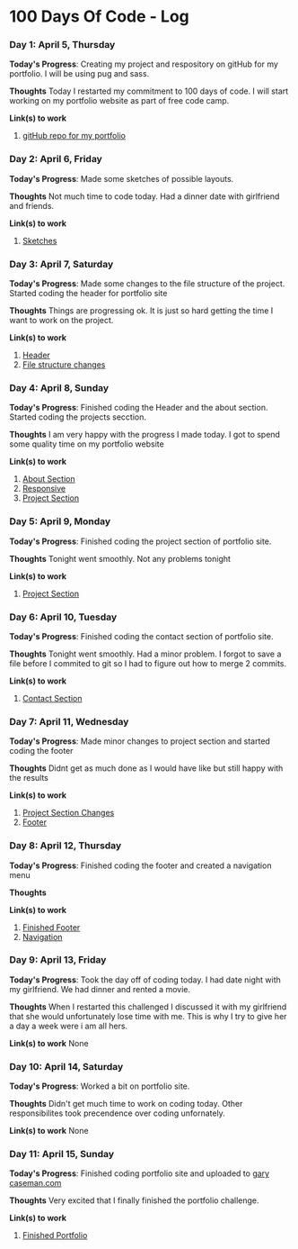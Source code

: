 # 100 Days Of Code - Log

### Day 1: April 5, Thursday

**Today's Progress**: Creating my project and respository on gitHub for my portfolio. I will be using pug and sass.

**Thoughts** Today I restarted my commitment to 100 days of code. I will start working on my portfolio website as part of
free code camp.

**Link(s) to work**
1. [gitHub repo for my portfolio](46cce0d57f3f3cbe425675260cf59f9b5b5a5e46)

### Day 2: April 6, Friday

**Today's Progress**: Made some sketches of possible layouts.

**Thoughts** Not much time to code today. Had a dinner date with girlfriend and friends. 

**Link(s) to work**
1. [Sketches](f2689bc0d44a28aff11a565f4df9977cd38f6444)

### Day 3: April 7, Saturday

**Today's Progress**: Made some changes to the file structure of the project. Started coding the header for portfolio site

**Thoughts** Things are progressing ok. It is just so hard getting the time I want to work on the project. 

**Link(s) to work**
1. [Header](f6945b01b32c3ab8992c74fe9e595cff9538986b)
2. [File structure changes](478c498b4a8aee42056a990b2264035af6c8ed8c)

### Day 4: April 8, Sunday

**Today's Progress**: Finished coding the Header and the about section. Started coding the projects secction.

**Thoughts** I am very happy with the progress I made today. I got to spend some quality time on my portfolio website 

**Link(s) to work**
1. [About Section](f41966d148e3c5d39d2a7f3139bb82665b964650)
2. [Responsive](d56170d7bcba9e581a59ff32529ead96da57474b)
3. [Project Section](59398cd8dbd10861efc2eff6b4074eb0c7c3cad4)

### Day 5: April 9, Monday

**Today's Progress**: Finished coding the project section of portfolio site.

**Thoughts**  Tonight went smoothly. Not any problems tonight

**Link(s) to work**
1. [Project Section](e0356f481fe61a997ab2d22987fa40c92e023464)

### Day 6: April 10, Tuesday

**Today's Progress**: Finished coding the contact section of portfolio site.

**Thoughts**  Tonight went smoothly. Had a minor problem. I forgot to save a file before I commited to git so I had to figure out how to merge 2 commits.

**Link(s) to work**
1. [Contact Section](4eb3ac4d87031468f6862592f2f8bd65f54724f3)

### Day 7: April 11, Wednesday

**Today's Progress**: Made minor changes to project section and started coding the footer

**Thoughts**  Didnt get as much done as I would have like but still happy with the results

**Link(s) to work**
1. [Project Section Changes](71b63949ccb462286e90d10344bc604be4f84b0d)
2. [Footer](4df8ebd9e7828fdb7bfcfe0842449ddce7608be3)

### Day 8: April 12, Thursday

**Today's Progress**: Finished coding the footer and created a navigation menu

**Thoughts**  

**Link(s) to work**
1. [Finished Footer](55900e82d61c8fc88a19140f050c9c271498e551)
2. [Navigation](da6e8e7016bf4c740cc2c09fdb0b196fbd5371b9)

### Day 9: April 13, Friday

**Today's Progress**: Took the day off of coding today. I had date night with my girlfriend. We had dinner and rented a movie. 

**Thoughts**  When I restarted this challenged I discussed it with my girlfriend that she would unfortunately lose time with me. This is why I try to give her a day a week were i am all hers.

**Link(s) to work**
None


### Day 10: April 14, Saturday

**Today's Progress**: Worked a bit on portfolio site. 

**Thoughts**  Didn't get much time to work on coding today. Other responsibilites took precendence over coding unfornately.

**Link(s) to work**
None

### Day 11: April 15, Sunday

**Today's Progress**: Finished coding portfolio site and uploaded to [gary caseman.com](www.garycaseman.com)

**Thoughts**  Very excited that I finally finished the portfolio challenge.

**Link(s) to work**
1. [Finished Portfolio]()

